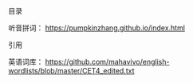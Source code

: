 目录

  听音拼词： https://pumpkinzhang.github.io/index.html




 

引用

  英语词库： https://github.com/mahavivo/english-wordlists/blob/master/CET4_edited.txt
